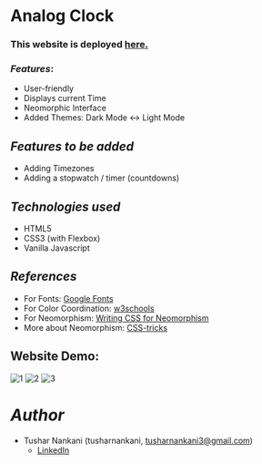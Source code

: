 # Analog Clock

### This website is deployed [here.](https://tusharnankani.github.io/AnalogClock/)


### *Features*:
* User-friendly
* Displays current Time
* Neomorphic Interface 
* Added Themes: Dark Mode <-> Light Mode


## *Features to be added*

- Adding Timezones 
- Adding a stopwatch / timer (countdowns)


## *Technologies used*

- HTML5
- CSS3 (with Flexbox)
- Vanilla Javascript


## *References*
* For Fonts: [Google Fonts](https://fonts.googleapis.com/css2?family=Work+Sans:wght@300&display=swap)
* For Color Coordination: [w3schools](https://www.w3schools.com/colors/colors_mixer.asp?colorbottom=000000&colortop=FFFFFF)
* For Neomorphism: [Writing CSS for Neomorphism](https://www.youtube.com/watch?v=Gv0dy51SYL0)
* More about Neomorphism: [CSS-tricks](https://css-tricks.com/neumorphism-and-css/)

## Website Demo:
![1](https://user-images.githubusercontent.com/61280281/85862463-6e0a9a00-b7df-11ea-806e-2ebbeda2ab0c.png)
![2](https://user-images.githubusercontent.com/61280281/85862468-6fd45d80-b7df-11ea-8142-435302297a22.png)
![3](https://user-images.githubusercontent.com/61280281/85862470-706cf400-b7df-11ea-8e31-90f2f8ae4a2e.png)


# *Author*
* Tushar Nankani (tusharnankani, tusharnankani3@gmail.com)
   - [LinkedIn](https://www.linkedin.com/in/tusharnankani)
